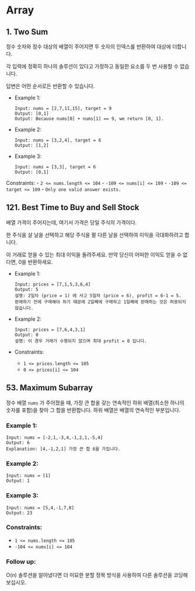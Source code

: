 # Array

## 1. Two Sum

정수 숫자와 정수 대상의 배열이 주어지면 두 숫자의 인덱스를 반환하여 대상에 더합니다.

각 입력에 정확히 하나의 솔루션이 있다고 가정하고 동일한 요소를 두 번 사용할 수 없습니다.

답변은 어떤 순서로든 반환할 수 있습니다.

 

- Example 1:

    ```
    Input: nums = [2,7,11,15], target = 9
    Output: [0,1]
    Output: Because nums[0] + nums[1] == 9, we return [0, 1].
    ```

- Example 2:

    ```
    Input: nums = [3,2,4], target = 6
    Output: [1,2]
    ```

- Example 3:

    ```
    Input: nums = [3,3], target = 6
    Output: [0,1]
    ```

Constraints:
    - `2 <= nums.length <= 104`
    - `-109 <= nums[i] <= 109`
    - `-109 <= target <= 109`
    - `Only one valid answer exists.`




## 121. Best Time to Buy and Sell Stock

배열 가격이 주어지는데, 여기서 가격은 당일 주식의 가격이다.

한 주식을 살 날을 선택하고 해당 주식을 팔 다른 날을 선택하여 이익을 극대화하려고 합니다.

이 거래로 얻을 수 있는 최대 이익을 돌려주세요. 만약 당신이 어떠한 이익도 얻을 수 없다면, 0을 반환하세요.

- Example 1:

    ```
    Input: prices = [7,1,5,3,6,4]
    Output: 5
    설명: 2일차 (price = 1) 에 사고 5일차 (price = 6), profit = 6-1 = 5.
    판매하기 전에 구매해야 하기 때문에 2일째에 구매하고 1일째에 판매하는 것은 허용되지 않습니다.
    ```

- Example 2:

    ```
    Input: prices = [7,6,4,3,1]
    Output: 0
    설명: 이 경우 거래가 수행되지 않으며 최대 profit = 0 입니다.

    ```

- Constraints:
    - `1 <= prices.length <= 105`
    - `0 <= prices[i] <= 104`

## 53. Maximum Subarray

정수 배열 `nums` 가 주어졌을 때, 가장 큰 합을 갖는 연속적인 하위 배열(최소한 하나의 숫자를 포함)을 찾아 그 합을 반환합니다. 하위 배열은 배열의 연속적인 부분입니다.

### Example 1:

```
Input: nums = [-2,1,-3,4,-1,2,1,-5,4]
Output: 6
Explanation: [4,-1,2,1] 가장 큰 합 6을 가집니다.
```

### Example 2:

```
Input: nums = [1]
Output: 1
```

### Example 3:

```
Input: nums = [5,4,-1,7,8]
Output: 23
```

### Constraints:

- `1 <= nums.length <= 105`
- `-104 <= nums[i] <= 104`

### Follow up: 

O(n) 솔루션을 알아냈다면 더 미묘한 분할 정복 방식을 사용하여 다른 솔루션을 코딩해 보십시오.
